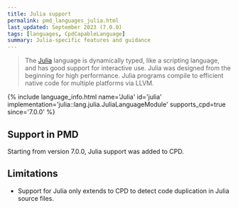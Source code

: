 ```yaml
---
title: Julia support
permalink: pmd_languages_julia.html
last_updated: September 2023 (7.0.0)
tags: [languages, CpdCapableLanguage]
summary: Julia-specific features and guidance
---
```


> The [Julia](https://julialang.org/) language is dynamically typed, like a scripting language,
> and has good support for interactive use.
> Julia was designed from the beginning for high performance.
> Julia programs compile to efficient native code for multiple platforms via LLVM.

{% include language_info.html name='Julia' id='julia' implementation='julia::lang.julia.JuliaLanguageModule' supports_cpd=true since='7.0.0' %}

## Support in PMD
Starting from version 7.0.0, Julia support was added to CPD.

## Limitations
- Support for Julia only extends to CPD to detect code duplication in Julia source files.

